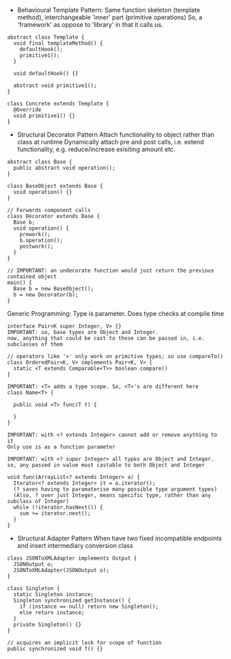 <!-- SPDX-License-Identifier: zlib-acknowledgement -->

- Behavioural Template Pattern:
Same function skeleton (template method), interchangeable 'inner' part (primitive operations) 
So, a 'framework' as oppose to 'library' in that it calls us.
```
abstract class Template {
  void final templateMethod() {
    defaultHook();
    primitive1();
  }

  void defaultHook() {}

  abstract void primitive1();
}

class Concrete extends Template {
  @Override
  void primitive1() {}
}
```

- Structural Decorator Pattern
Attach functionality to object rather than class at runtime
Dynamically attach pre and post calls, i.e. extend functionality, e.g. reduce/increase exisiting amount etc.
```
abstract class Base {
  public abstract void operation();
}

class BaseObject extends Base {
  void operation() {}
}

// Forwards component calls
class Decorator extends Base {
  Base b;
  void operation() { 
    prework(); 
    b.operation(); 
    postwork(); 
  } 
}

// IMPORTANT: an undecorate function would just return the previous contained object
main() {
  Base b = new BaseObject();
  b = new Decorator(b);
}
```

Generic Programming:
Type is parameter. Does type checks at compile time
```
interface Pair<K super Integer, V> {} 
IMPORTANT: so, base types are Object and Integer.
now, anything that could be cast to these can be passed in, i.e. subclasses of them

// operators like '>' only work on primitive types; so use compareTo()
class OrderedPair<K, V> implements Pair<K, V> {
  static <T extends Comparable<T>> boolean compare() 
}

IMPORTANT: <T> adds a type scope. So, <T>'s are different here
class Name<T> {

  public void <T> func(T t) {

  }
}

IMPORTANT: with <? extends Integer> cannot add or remove anything to it
Only use is as a function parameter

IMPORTANT: with <? super Integer> all types are Object and Integer.
so, any passed in value must castable to both Object and Integer

void func(ArrayList<? extends Integer> a) {
  Iterator<? extends Integer> it = a.iterator(); 
  (? saves having to paramaterise many possible type argument types)
  (Also, ? over just Integer, means specific type, rather than any subclass of Integer)
  while (!iterator.hasNext()) {
    sum += iterator.next();
  }
}
```

- Structural Adapter Pattern
When have two fixed incompatible endpoints and insert intermediary conversion class
```
class JSONToXMLAdapter implements Output {
  JSONOutput o;
  JSONToXMLAdapter(JSONOutput o);
}
```

```
class Singleton {
  static Singleton instance;
  Singleton synchronized getInstance() {
    if (instance == null) return new Singleton();
    else return instance;
  }
  private Singleton() {}
}
```

```
// acquires an implicit lock for scope of function
public synchronized void f() {}
```
